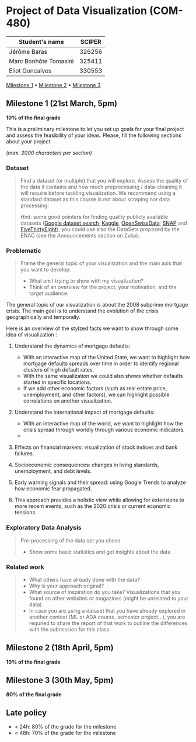 # Project of Data Visualization (COM-480)

| Student's name | SCIPER |
| -------------- | ------ |
|Jérôme Baras | 326256 |
|Marc Bonhôte Tomasini | 325411 |
|Eliot Goncalves | 330553 |

[Milestone 1](#milestone-1) • [Milestone 2](#milestone-2) • [Milestone 3](#milestone-3)

## Milestone 1 (21st March, 5pm)

**10% of the final grade**

This is a preliminary milestone to let you set up goals for your final project and assess the feasibility of your ideas.
Please, fill the following sections about your project.

*(max. 2000 characters per section)*

### Dataset

> Find a dataset (or multiple) that you will explore. Assess the quality of the data it contains and how much preprocessing / data-cleaning it will require before tackling visualization. We recommend using a standard dataset as this course is not about scraping nor data processing.
>
> Hint: some good pointers for finding quality publicly available datasets ([Google dataset search](https://datasetsearch.research.google.com/), [Kaggle](https://www.kaggle.com/datasets), [OpenSwissData](https://opendata.swiss/en/), [SNAP](https://snap.stanford.edu/data/) and [FiveThirtyEight](https://data.fivethirtyeight.com/)), you could use also the DataSets proposed by the ENAC (see the Announcements section on Zulip).

### Problematic

> Frame the general topic of your visualization and the main axis that you want to develop.
> - What am I trying to show with my visualization?
> - Think of an overview for the project, your motivation, and the target audience.

The general topic of our visualization is about the 2008 subprime mortgage crisis. The main goal is to understand the evolution of the crisis geographically and temporally.

Here is an overview of the stylzed facts we want to show through some idea of visualization :
1. Understand the dynamics of mortgage defaults:
    - With an interactive map of the United State, we want to highlight how mortgage defaults spreads over time in order to identify regional clusters of high default rates.
    - With the same visualization we could also shows whether defaults started in specific locations.
    - If we add other economic factors (such as real estate price, unemployment, and other factors), we can highlight possible correlations on another visualization. 

2. Understand the international impact of mortgage defaults:
    - With an interactive map of the world, we want to highlight how the crisis spread through worldly through various economic indicators.
    - 

3. Effects on financial markets: visualization of stock indices and bank failures.
4. Socioeconomic consequences: changes in living standards, unemployment, and debt levels.
5. Early warning signals and their spread: using Google Trends to analyze how economic fear propagated.
6. This approach provides a holistic view while allowing for extensions to more recent events, such as the 2020 crisis or current economic tensions.

### Exploratory Data Analysis

> Pre-processing of the data set you chose
> - Show some basic statistics and get insights about the data

### Related work


> - What others have already done with the data?
> - Why is your approach original?
> - What source of inspiration do you take? Visualizations that you found on other websites or magazines (might be unrelated to your data).
> - In case you are using a dataset that you have already explored in another context (ML or ADA course, semester project...), you are required to share the report of that work to outline the differences with the submission for this class.

## Milestone 2 (18th April, 5pm)

**10% of the final grade**


## Milestone 3 (30th May, 5pm)

**80% of the final grade**


## Late policy

- < 24h: 80% of the grade for the milestone
- < 48h: 70% of the grade for the milestone

